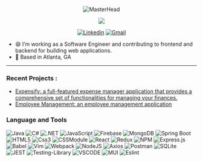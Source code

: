 <div align="center">

![MasterHead](https://media0.giphy.com/media/v1.Y2lkPTc5MGI3NjExcnM1eXZ1ZjZldmF2NXlqcGtxNGJkOGMwd2tmc2d2bTEydHh3ODRxZSZlcD12MV9pbnRlcm5hbF9naWZfYnlfaWQmY3Q9Zw/qgQUggAC3Pfv687qPC/giphy.gif)
</div>
<p align="center">
  <!-- Typing SVG   -->
  <a href="https://github.com/DenverCoder1/readme-typing-svg"><img src="https://readme-typing-svg.demolab.com?font=Fira+Code&weight=600&size=28&pause=900&color=3AB4F2&background=F2FFA2&center=true&vCenter=true&multiline=true&width=850&height=150&lines=Hi+there%F0%9F%91%8B%2C+this+is+Jifeng+Sun!;%F0%9F%92%BB+I+am+a+passionate+Fullstack+Software++Engineer!;%F0%9F%98%83+Welcome+to+my+Github!" /></a>
</p>


<p align="middle">
  <a href="https://www.linkedin.com/in/jifengsun01/"><img alt="Linkedin" title="Linkedin" src="https://img.shields.io/badge/Linkedin-0A66C2?style=for-the-badge&logo=linkedin&logoColor=white"/></a>
  <a href="mailto:jifengsun01@Gmail.com"><img alt="Gmail" title="Gmail" src="https://img.shields.io/badge/Gmail-EA4335?style=for-the-badge&logo=gmail&logoColor=white"/></a>
 
</p>


- 😄 I’m working as a Software Engineer and contributing to frontend and backend for building web applications.
- 📍 Based in Atlanta, GA

---
### Recent Projects :

- [Expensify: a full-featured expense manager application that provides a comprehensive set of functionalities for managing your finances.](https://github.com/jifengsun01/expensify-app)
- [Employee Management: an employee management application](https://github.com/jifengsun01/EmployeeManagementApp) 


### Language and Tools
![Java](https://img.shields.io/badge/java-%23ED8B00.svg?style=for-the-badge&logo=openjdk&logoColor=white)
![C#](https://img.shields.io/badge/C%23-239120?style=for-the-badge&logo=csharp&logoColor=white)
![.NET](https://img.shields.io/badge/.NET-512BD4?style=for-the-badge&logo=dotnet&logoColor=white)
![JavaScript](https://img.shields.io/badge/javascript-%23323330.svg?style=for-the-badge&logo=javascript&logoColor=%23F7DF1E)
![Firebase](https://img.shields.io/badge/firebase-ffca28?style=for-the-badge&logo=firebase&logoColor=black)
![MongoDB](https://img.shields.io/badge/MongoDB-%234ea94b.svg?style=for-the-badge&logo=mongodb&logoColor=white)
![Spring Boot](https://img.shields.io/badge/Spring_Boot-6DB33F?style=for-the-badge&logo=spring-boot&logoColor=white)
![HTML5](https://img.shields.io/badge/html5-%23E34F26.svg?style=for-the-badge&logo=html5&logoColor=white)
![Css3](https://img.shields.io/badge/css3-1572B6.svg?style=for-the-badge&logo=css3&logoColor=white)
![CSSModule](https://img.shields.io/badge/Css%20Module-000000.svg?style=for-the-badge&logo=css-modules&logoColor=white)
![React](https://img.shields.io/badge/react-%2320232a.svg?style=for-the-badge&logo=react&logoColor=%2361DAFB)
![Redux](https://img.shields.io/badge/Redux-593D88?style=for-the-badge&logo=redux&logoColor=white)
![NPM](https://img.shields.io/badge/NPM-%23000000.svg?style=for-the-badge&logo=npm&logoColor=white)
![Express.js](https://img.shields.io/badge/express.js-%23404d59.svg?style=for-the-badge&logo=express&logoColor=%2361DAFB)
![Babel](https://img.shields.io/badge/Babel-F9DC3e?style=for-the-badge&logo=babel&logoColor=black)
![Vim](https://img.shields.io/badge/VIM-%2311AB00.svg?style=for-the-badge&logo=vim&logoColor=white)
![Webpack](https://img.shields.io/badge/webpack-%238DD6F9.svg?style=for-the-badge&logo=webpack&logoColor=black)
![NodeJS](https://img.shields.io/badge/node.js-6DA55F?style=for-the-badge&logo=node.js&logoColor=white)
![Axios](https://img.shields.io/badge/Axios-5A29E4?style=for-the-badge&logo=axios&logoColor=white)
![Postman](https://img.shields.io/badge/Postman-ffefd5?style=for-the-badge&logo=postman&logoColor=#FF6C37)
![SQLite](https://img.shields.io/badge/Sqlite-003B57?style=for-the-badge&logo=sqlite&logoColor=white)
![JEST](https://img.shields.io/badge/JEST-C21325.svg?style=for-the-badge&logo=jest&logoColor=white)
![Testing-Library](https://img.shields.io/badge/-Testing%20Library-%23E33332?style=for-the-badge&logo=testing-library&logoColor=white)
![VSCODE](https://img.shields.io/badge/VSCode-007ACC.svg?style=for-the-badge&logo=visual-studio-code&logoColor=white)
![MUI](https://img.shields.io/badge/MUI-007FFF.svg?style=for-the-badge&logo=MUI&logoColor=white)
![Eslint](https://img.shields.io/badge/Eslint-E6E6FA?style=for-the-badge&logo=eslint&logoColor=4B32C3)


<!--
**jifengsun01/jifengsun01** is a ✨ _special_ ✨ repository because its `README.md` (this file) appears on your GitHub profile.

Here are some ideas to get you started:

- 🔭 I’m currently working on ...
- 🌱 I’m currently learning ...
- 👯 I’m looking to collaborate on ...
- 🤔 I’m looking for help with ...
- 💬 Ask me about ...
- 📫 How to reach me: ...
- 😄 Pronouns: ...
- ⚡ Fun fact: ...
-->

